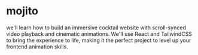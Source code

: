 # mojito
we'll learn how to build an immersive cocktail website with scroll-synced video playback and cinematic animations. We'll use React and TailwindCSS to bring the experience to life, making it the perfect project to level up your frontend animation skills.
